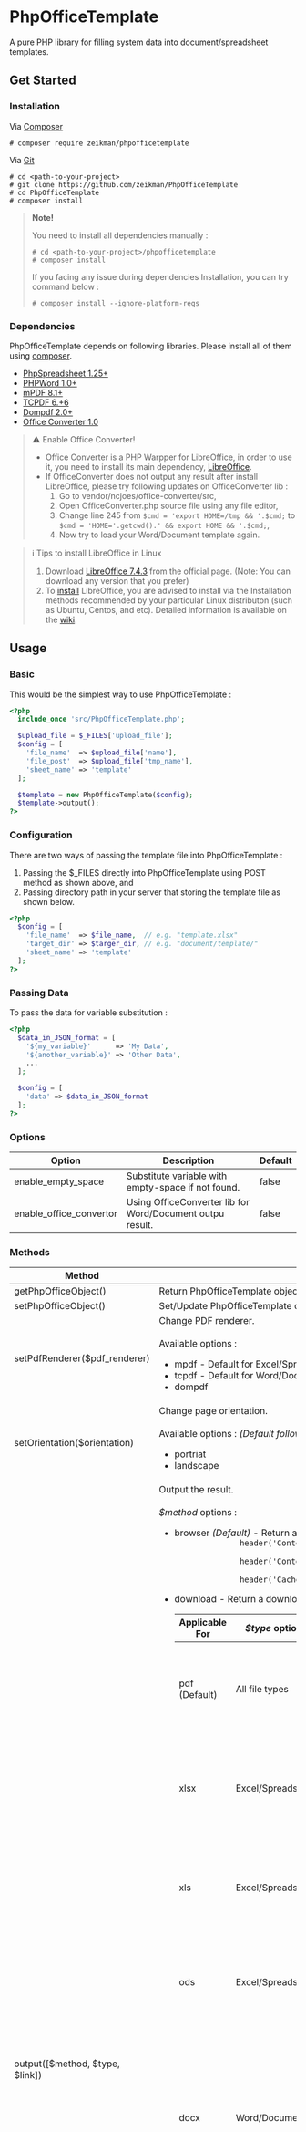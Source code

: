 # PhpOfficeTemplate

A pure PHP library for filling system data into document/spreadsheet templates.

## Get Started

### Installation

Via [Composer](https://getcomposer.org/)

```
# composer require zeikman/phpofficetemplate
```

Via [Git](https://github.com/zeikman/PhpOfficeTemplate)
```
# cd <path-to-your-project>
# git clone https://github.com/zeikman/PhpOfficeTemplate
# cd PhpOfficeTemplate
# composer install
```

> **Note!**
>
> You need to install all dependencies manually :
> ```
> # cd <path-to-your-project>/phpofficetemplate
> # composer install
> ```
> If you facing any issue during dependencies Installation, you can try command below :
> ```
> # composer install --ignore-platform-reqs
> ```

### Dependencies

PhpOfficeTemplate depends on following libraries. Please install all of them using [composer](https://getcomposer.org/).

+ [PhpSpreadsheet 1.25+](https://github.com/PHPOffice/PhpSpreadsheet)
+ [PHPWord 1.0+](https://github.com/PHPOffice/PHPWord)
+ [mPDF 8.1+](https://github.com/mpdf/mpdf/)
+ [TCPDF 6.+6](https://github.com/tecnickcom/TCPDF/)
+ [Dompdf 2.0+](https://github.com/dompdf/dompdf)
+ [Office Converter 1.0](https://github.com/ncjoes/office-converter)

> :warning: Enable Office Converter!
> + Office Converter is a PHP Warpper for LibreOffice, in order to use it, you need to install its main dependency, [LibreOffice](http://www.libreoffice.org/).
> + If OfficeConverter does not output any result after install LibreOffice, please try following updates on OfficeConverter lib :
>   1. Go to vendor/ncjoes/office-converter/src,
>   2. Open OfficeConverter.php source file using any file editor,
>   3. Change line 245 from ```$cmd = 'export HOME=/tmp && '.$cmd;``` to ```$cmd = 'HOME='.getcwd().' && export HOME && '.$cmd;```,
>   4. Now try to load your Word/Document template again.

> :information_source: Tips to install LibreOffice in Linux
> 1. Download [LibreOffice 7.4.3](https://www.libreoffice.org/download/download-libreoffice/?type=rpm-x86_64&version=7.4.3&lang=en-US) from the official page. (Note: You can download any version that you prefer)
> 2. To [install](https://www.libreoffice.org/get-help/install-howto/linux/) LibreOffice, you are advised to install via the Installation methods recommended by your particular Linux distributon (such as Ubuntu, Centos, and etc). Detailed information is available on the [wiki](https://wiki.documentfoundation.org/Documentation/Install/Linux).

## Usage

### Basic

This would be the simplest way to use PhpOfficeTemplate :
```php
<?php
  include_once 'src/PhpOfficeTemplate.php';

  $upload_file = $_FILES['upload_file'];
  $config = [
    'file_name'  => $upload_file['name'],
    'file_post'  => $upload_file['tmp_name'],
    'sheet_name' => 'template'
  ];

  $template = new PhpOfficeTemplate($config);
  $template->output();
?>
```

### Configuration

There are two ways of passing the template file into PhpOfficeTemplate :

1. Passing the $_FILES directly into PhpOfficeTemplate using POST method as shown above, and
2. Passing directory path in your server that storing the template file as shown below.
```php
<?php
  $config = [
    'file_name'  => $file_name,  // e.g. "template.xlsx"
    'target_dir' => $targer_dir, // e.g. "document/template/"
    'sheet_name' => 'template'
  ];
?>
```

### Passing Data

To pass the data for variable substitution :
```php
<?php
  $data_in_JSON_format = [
    '${my_variable}'      => 'My Data',
    '${another_variable}' => 'Other Data',
    ...
  ];

  $config = [
    'data' => $data_in_JSON_format
  ];
?>
```

### Options

<table>
  <thead>
    <tr>
      <th>Option</th>
      <th>Description</th>
      <th>Default</th>
    </tr>
  </thead>
  <tbody>
    <tr>
      <td>enable_empty_space</td>
      <td>Substitute variable with empty-space if not found.</td>
      <td>false</td>
    </tr>
    <tr>
      <td>enable_office_convertor</td>
      <td>Using OfficeConverter lib for Word/Document outpu result.</td>
      <td>false</td>
    </tr>
  </tbody>
</table>

### Methods

<table>
  <thead>
    <tr>
      <th>Method</th>
      <th>Description</th>
    </tr>
  </thead>
  <tbody>
    <tr>
      <td>getPhpOfficeObject()</td>
      <td>Return PhpOfficeTemplate object.</td>
    </tr>
    <tr>
      <td>setPhpOfficeObject()</td>
      <td>Set/Update PhpOfficeTemplate object.</td>
    </tr>
    <tr>
      <td>setPdfRenderer($pdf_renderer)</td>
      <td>Change PDF renderer.<br/><br/>
        Available options :
        <ul>
          <li>mpdf - Default for Excel/Spreadsheet</li>
          <li>tcpdf - Default for Word/Document</li>
          <li>dompdf</li>
        </ul>
      </td>
    </tr>
    <tr>
      <td>setOrientation($orientation)</td>
      <td>Change page orientation.<br/><br/>
        Available options : <i>(Default follow file orientation)</i>
        <ul>
          <li>portriat</li>
          <li>landscape</li>
        </ul>
      </td>
    </tr>
    <tr>
      <td>output([$method, $type, $link])</td>
      <td>Output the result.<br/><br/>
        <i>$method</i> options :<br/>
        <ul>
          <li>browser <i>(Default)</i> - Return a displayable result with following Header :
            <code>
              header('Content-type: application/pdf');<br/>
              header('Content-Disposition: inline; filename="file_name"');<br/>
              header('Cache-Control: max-age=0');
            </code>
          </li>
          <li>download - Return a downloadable result<br/>
            <table>
              <thead>
                <tr>
                  <th>Applicable For</th>
                  <th><i>$type</i> options</th>
                  <th>Return Header</th>
                </tr>
              </thead>
              <tbody>
                <tr>
                  <td>pdf (Default)</td>
                  <td>All file types</td>
                  <td>
                    <code>
                      header('Content-type: application/pdf');<br/>
                      header('Content-Disposition: attachment; filename="file_name"');<br/>
                      header('Cache-Control: max-age=0');
                    </code>
                  </td>
                </tr>
                <tr>
                  <td>xlsx</td>
                  <td>Excel/Spreadsheet</td>
                  <td>
                    <code>
                    header('Content-Type: application/vnd.openxmlformats-officedocument.spreadsheetml.sheet');<br/>
                    header('Content-Disposition: attachment; filename="file_name"');<br/>
                    header('Cache-Control: max-age=0');
                    </code>
                  </td>
                </tr>
                <tr>
                  <td>xls</td>
                  <td>Excel/Spreadsheet</td>
                  <td>
                    <code>
                      header('Content-Type: application/vnd.ms-excel');<br/>
                      header('Content-Disposition: attachment; filename="file_name"');<br/>
                      header('Cache-Control: max-age=0');
                    </code>
                  </td>
                </tr>
                <tr>
                  <td>ods</td>
                  <td>Excel/Spreadsheet</td>
                  <td>
                    <code>
                      header('Content-Type: application/vnd.oasis.opendocument.spreadsheet');<br/>
                      header('Content-Disposition: attachment; filename="file_name"');<br/>
                      header('Cache-Control: max-age=0');
                    </code>
                  </td>
                </tr>
                <tr>
                  <td>docx</td>
                  <td>Word/Document</td>
                  <td>
                    <code>
                      header("Content-Description: File Transfer");<br/>
                      header('Content-Disposition: attachment; filename="file_name"');<br/>
                      header('Content-Type: application/vnd.openxmlformats-officedocument.wordprocessingml.document');<br/>
                      header('Content-Transfer-Encoding: binary');<br/>
                      header('Cache-Control: must-revalidate, post-check=0, pre-check=0');<br/>
                      header('Expires: 0');
                    </code>
                  </td>
                </tr>
                <tr>
                  <td>doc</td>
                  <td>Word/Document</td>
                  <td>
                    <code>
                      header("Content-Description: File Transfer");<br/>
                      header('Content-Disposition: attachment; filename="file_name"');<br/>
                      header('Content-Type: application/vnd.openxmlformats-officedocument.wordprocessingml.document');<br/>
                      header('Content-Transfer-Encoding: binary');<br/>
                      header('Cache-Control: must-revalidate, post-check=0, pre-check=0');<br/>
                      header('Expires: 0');
                    </code>
                  </td>
                </tr>
                <tr>
                  <td>odt</td>
                  <td>Word/Document</td>
                  <td>
                    <code>
                      header("Content-Description: File Transfer");<br/>
                      header('Content-Disposition: attachment; filename="file_name"');<br/>
                      header('Content-Type: application/vnd.openxmlformats-officedocument.wordprocessingml.document');<br/>
                      header('Content-Transfer-Encoding: binary');<br/>
                      header('Cache-Control: must-revalidate, post-check=0, pre-check=0');<br/>
                      header('Expires: 0');s
                    </code>
                  </td>
                </tr>
              </tbody>
            </table>
          </li>
          <li>server - Save file to directory in server</li>
        </ul>
        <br/>
        <i>$link</i> options:
        <ul>
          <li>true - Remove uploaded template after output the result</li>
          <li>false <i>(Default)</i></li>
        </ul>
      </td>
    </tr>
  </tbody>
</table>
